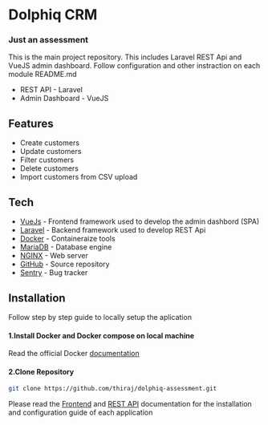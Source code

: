 # Dolphiq CRM
### Just an assessment

This is the main project repository. This includes Laravel REST Api and VueJS admin dashboard. Follow configuration and other instraction on each module README.md

- REST API - Laravel
- Admin Dashboard - VueJS

## Features

- Create customers
- Update customers
- Filter customers
- Delete customers
- Import customers from CSV upload


## Tech

- [VueJs] - Frontend framework used to develop the admin dashbord (SPA)
- [Laravel] - Backend framework used to develop REST Api
- [Docker] - Containeraize tools
- [MariaDB] - Database engine
- [NGINX] - Web server
- [GitHub] - Source repository
- [Sentry] - Bug tracker


## Installation

Follow step by step guide to locally setup the aplication


#### 1.Install Docker and Docker compose on local machine

Read the official Docker [documentation](https://docs.docker.com/engine/install/ubuntu/)


#### 2.Clone Repository

```sh
git clone https://github.com/thiraj/dolphiq-assessment.git
```

Please read the [Frontend] and [REST API] documentation for the installation and configuration guide of each application



[VueJs]: <https://vuejs.org/v2/guide/plugins.html>
   [laravel]: <https://laravel.com/>
   [Docker]: <https://www.docker.com/>
   [Vuetify]: <https://vuetifyjs.com/>
   [MariaDB]: <https://mariadb.org/>
   [NGINX]: <https://www.nginx.com/>
   [GitHub]: <https://github.com/>
   [Pusher]: <https://pusher.com/>
   [Sentry]: <https://sentry.io/>
   
   
   [Frontend]: <https://github.com/thiraj/dolphiq-assessment-gapstars/tree/master/dolphiq-web#readme>
   [REST API]: <https://github.com/thiraj/dolphiq-assessment-gapstars/tree/master/dolphiq-api#readme>
